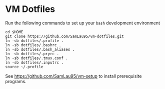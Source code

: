 # VM Dotfiles
Run the following commands to set up your `bash` development environment

    cd $HOME
    git clone https://github.com/SamLau95/vm-dotfiles.git
    ln -sb dotfiles/.profile .
    ln -sb dotfiles/.bashrc .
    ln -sb dotfiles/.bash_aliases .
    ln -sb dotfiles/.pryrc .
    ln -sb dotfiles/.tmux.conf .
    ln -sb dotfiles/.inputrc .
    source ~/.profile

See https://github.com/SamLau95/vm-setup to install prerequisite programs.
